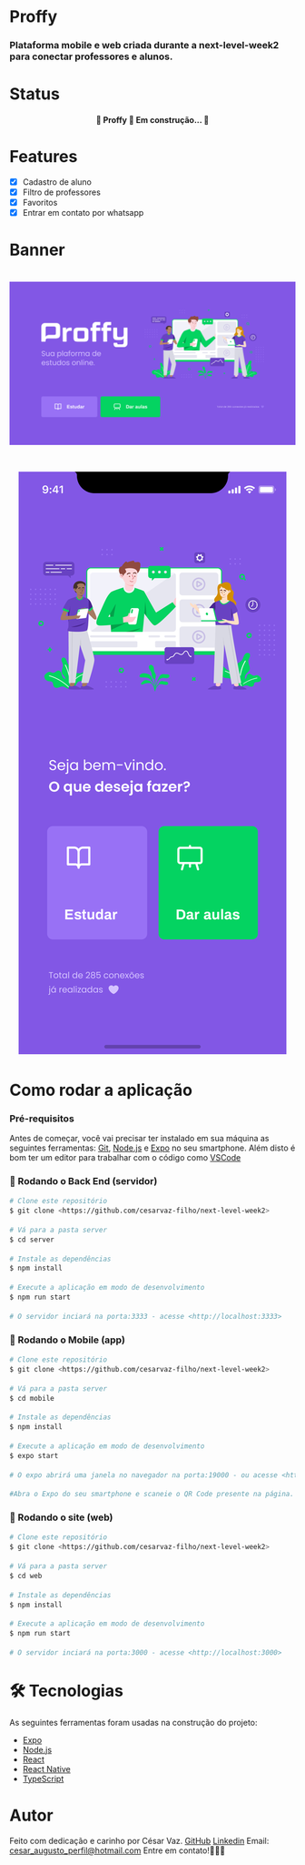 # Proffy

### Plataforma mobile e web criada durante a next-level-week2 para conectar professores e alunos.

# Status
<h4 align="center"> 
	🚧  Proffy 🚀 Em construção...  🚧
</h4>

# Features

- [x] Cadastro de aluno
- [x] Filtro de professores
- [x] Favoritos
- [x] Entrar em contato por whatsapp

# Banner

<h1 align="center">
  <img alt="NextLevelWeek" title="#NextLevelWeek" src="./screenshots/web.png" />
</h1>

<h1 align="center">
  <img alt="NextLevelWeek" title="#NextLevelWeek" src="./screenshots/mobile.png" />
</h1>

# Como rodar a aplicação

### Pré-requisitos

Antes de começar, você vai precisar ter instalado em sua máquina as seguintes ferramentas:
[Git](https://git-scm.com), [Node.js](https://nodejs.org/en/) e [Expo](https://expo.io/) no seu smartphone. 
Além disto é bom ter um editor para trabalhar com o código como [VSCode](https://code.visualstudio.com/)

### 🎲 Rodando o Back End (servidor)

```bash
# Clone este repositório
$ git clone <https://github.com/cesarvaz-filho/next-level-week2>

# Vá para a pasta server
$ cd server

# Instale as dependências
$ npm install

# Execute a aplicação em modo de desenvolvimento
$ npm run start

# O servidor inciará na porta:3333 - acesse <http://localhost:3333>
```
### 🎲 Rodando o Mobile (app)

```bash
# Clone este repositório
$ git clone <https://github.com/cesarvaz-filho/next-level-week2>

# Vá para a pasta server
$ cd mobile

# Instale as dependências
$ npm install

# Execute a aplicação em modo de desenvolvimento
$ expo start

# O expo abrirá uma janela no navegador na porta:19000 - ou acesse <http://localhost:19000>

#Abra o Expo do seu smartphone e scaneie o QR Code presente na página. O app carregará em seguida.
```

### 🎲 Rodando o site (web)

```bash
# Clone este repositório
$ git clone <https://github.com/cesarvaz-filho/next-level-week2>

# Vá para a pasta server
$ cd web

# Instale as dependências
$ npm install

# Execute a aplicação em modo de desenvolvimento
$ npm run start

# O servidor inciará na porta:3000 - acesse <http://localhost:3000>
```

# 🛠 Tecnologias

As seguintes ferramentas foram usadas na construção do projeto:

- [Expo](https://expo.io/)
- [Node.js](https://nodejs.org/en/)
- [React](https://pt-br.reactjs.org/)
- [React Native](https://reactnative.dev/)
- [TypeScript](https://www.typescriptlang.org/)

# Autor

Feito com dedicação e carinho por César Vaz.
[GitHub](https://github.com/cesarvaz-filho)
[Linkedin](https://www.linkedin.com/in/cesar-vaz-059667175/)
Email: cesar_augusto_perfil@hotmail.com
Entre em contato!👋🏽🚀
